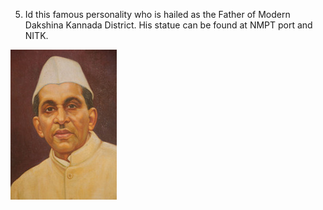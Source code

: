 5. Id this famous personality who is hailed as the Father of Modern Dakshina Kannada District.
His statue can be found at NMPT port and NITK.

![](/images/r4q4.jpg)
